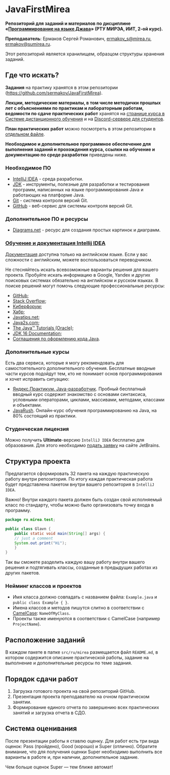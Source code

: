# JavaFirstMirea
**Репозиторий для заданий и материалов по дисциплине «[Программирование на языке Джава](https://online-edu.mirea.ru/course/view.php?id=4053)» (РТУ МИРЭА, ИИТ, 2-ой курс).**

**Преподаватель**: Ермаков Сергей Романович, ermakov_s@mirea.ru, ermakov@sumirea.ru.

Этот репозиторий является хранилищем, образцом структуры хранения заданий.

## Где что искать?

**Задания** на практику хранятся в этом репозитории (https://github.com/sermakov/JavaFirstMirea).

**Лекции, методические материалы, в том числе методички прошлых лет с объяснениями по практикам и лабораторным работам, ведомости по сдаче практических работ** хранятся на [странице курса в Системе дистанционного обучения](https://online-edu.mirea.ru/course/view.php?id=4053) и на [Discord-сервере для студентов](https://discord.gg/bcN2u46g4D).

**План практических работ** можно посмотреть в этом репозитории в [отдельном файле](https://github.com/sermakov/JavaFirstMirea/blob/master/Schedule.md).

**Необходимое и дополнительное программное обеспечение для выполнения заданий и прохождения курса, ссылки на обучение и документацию по среде разработки** приведены ниже.

### Необходимое ПО
* [IntelliJ IDEA](https://www.jetbrains.com/ru-ru/idea/download/) - среда разработки.
* [JDK](https://www.oracle.com/ru/java/technologies/javase-jdk16-downloads.html) - инструменты, полезные для разработки и тестирования программ, написанных на языке программирования Java и работающих на платформе Java.
* [Git](https://git-scm.com/downloads) - система контроля версий Git.
* [GitHub](https://github.com) - веб-сервис для системы контроля версий Git.

### Дополнительное ПО и ресурсы
* [Diagrams.net](https://app.diagrams.net/) - ресурс для создания простых картинок и диаграмм.

### [Обучение и документация Intellij IDEA](https://www.jetbrains.com/ru-ru/idea/resources/)

[Документация](https://www.jetbrains.com/help/idea/discover-intellij-idea.html) доступна только на английском языке. Если у вас сложности с английским, можете воспользоваться переводчиком.

Не стесняйтесь искать всевозможные варианты решения для вашего проекта. Пробуйте искать информацию в Google, Yandex и других поисковых системах обязательно на английском и русском языках. В поиске решений могут помочь следующие профессиональные ресурсы:

- [GitHub](https://github.com/);
- [Stack Overflow](https://stackoverflow.com/);
- [Киберфорум](https://www.cyberforum.ru/);
- [Хабр](https://habr.com/ru/all/);
- [Javatips.net](https://www.javatips.net/);
- [Java2s.com]();
- [The Java™ Tutorials (Oracle)](https://docs.oracle.com/javase/tutorial/);
- [JDK 16 Documentation](https://docs.oracle.com/en/java/javase/16/);
- [Соглашения по оформлению кода Java](https://www.oracle.com/java/technologies/javase/codeconventions-contents.html).

### Дополнительные курсы

Есть два сервиса, которые я могу рекомендовать для самостоятельного дополнительного обучения. Бесплатные вводные части курсов подойдут тем, кто не понимает основ программирования и хочет исправить ситуацию:

* [Яндекс.Практикум. Java-разработчик](https://practicum.yandex.ru/profile/java-developer/). Пробный бесплатный вводный курс содержит знакомство с основами синтаксиса, условными операторами, циклами, массивами, методами, классами и объектами.
* [JavaRush](https://javarush.ru/me). Онлайн-курс обучения программированию на Java, на 80% состоящий из практики.

### Студенческая лицензия

Можно получить **Ultimate**-версию `IntelliJ IDEA` бесплатно для образования. Для этого необходимо [подать заявку](https://www.jetbrains.com/ru-ru/community/education/#students) на сайте JetBrains.

## Структура проекта
Предлагается сформировать 32 пакета на каждую практическую работу внутри репозитория. По итогу каждая практическая работа будет представлена пакетом внутри вашего репозитория в `IntelliJ IDEA`. 

Важно! Внутри каждого пакета должен быть создан свой исполняемый класс по стандарту, чтобы можно было организовать точку входа в программу.

```java
package ru.mirea.test;

public class Glavn {
    public static void main(String[] args) {
	// just a comment
    System.out.print("Hi");
    }
}
```
Так вы сможете разделить каждую вашу работу внутри вашего решения и подтягивать классы, созданные в предыдущих работах из других пакетов.

### Нейминг классов и проектов
* Имя класса должно совпадать с названием файла: `Example.java` и `public class Example { }`.
* Имена классов и методов пишутся слитно в соответствии с [CamelCase](https://ru.wikipedia.org/wiki/CamelCase): `NameOfMyClass`.
* Проекты также именуются в соответствии с CamelCase (например `ProjectName`).

## Расположение заданий

В каждом пакете в папке `src/ru/mirea` размещается файл `README.md`, в котором содержится описание практической работы, задание на выполнение и дополнительные ресурсы по теме задания.

## Порядок сдачи работ
1. Загрузка готового проекта на свой репозиторий GitHub.
2. Презентация проекта преподавателю на очном практическом занятии.
3. Формирование единого отчета по завершению всех практических занятий и загрузка отчета в СДО.

## Система оценивания

После презентации работы я ставлю оценку. Для работ есть три вида оценок: Pass (пройдено), Good (хорошо) и Super (отлично). Обратите внимание, что для получения оценки Super необходимо выполнить все варианты в работе и, при наличии, дополнительное задание.

Чем больше оценок Super — тем ближе автомат! 

